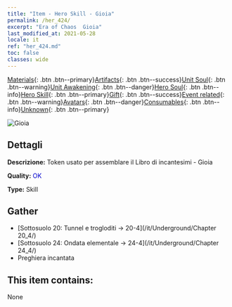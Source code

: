 ```yaml
---
title: "Item - Hero Skill - Gioia"
permalink: /her_424/
excerpt: "Era of Chaos  Gioia"
last_modified_at: 2021-05-28
locale: it
ref: "her_424.md"
toc: false
classes: wide
---
```

 [Materials](/ItemsIT/){: .btn .btn--primary}[Artifacts](/ItemsIT/Artifacts/){: .btn .btn--success}[Unit Soul](/ItemsIT/UnitSoul/){: .btn .btn--warning}[Unit Awakening](/ItemsIT/UnitAwakening/){: .btn .btn--danger}[Hero Soul](/ItemsIT/HeroSoul/){: .btn .btn--info}[Hero Skill](/ItemsIT/HeroSkill/){: .btn .btn--primary}[Gift](/ItemsIT/Gift/){: .btn .btn--success}[Event related](/ItemsIT/Events/){: .btn .btn--warning}[Avatars](/ItemsIT/Avatars/){: .btn .btn--danger}[Consumables](/ItemsIT/Consumables/){: .btn .btn--info}[Unknown](/ItemsIT/Unknown/){: .btn .btn--primary}

 ![Gioia](/images/t/ps_huanxinguwu.png)

## Dettagli
 **Descrizione:** Token usato per assemblare il Libro di incantesimi - Gioia

 **Quality:** <span style="color: #0000CD">OK</span>

 **Type:** Skill

## Gather

*    [Sottosuolo 20: Tunnel e trogloditi -> 20-4](/it/Underground/Chapter 20_4/) 
*    [Sottosuolo 24: Ondata elementale -> 24-4](/it/Underground/Chapter 24_4/) 
*    Preghiera incantata 

## This item contains:

  None

